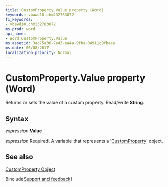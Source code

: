 ```yaml
---
title: CustomProperty.Value property (Word)
keywords: vbawd10.chm232783872
f1_keywords:
- vbawd10.chm232783872
ms.prod: word
api_name:
- Word.CustomProperty.Value
ms.assetid: 3ad75a36-7e43-ea4a-9fba-04911c9fbaaa
ms.date: 06/08/2017
localization_priority: Normal
---
```



# CustomProperty.Value property (Word)

Returns or sets the value of a custom property. Read/write  **String**.


## Syntax

_expression_.**Value**

_expression_ Required. A variable that represents a '[CustomProperty](Word.CustomProperty.md)' object.


## See also


[CustomProperty Object](Word.CustomProperty.md)

[!include[Support and feedback](~/includes/feedback-boilerplate.md)]